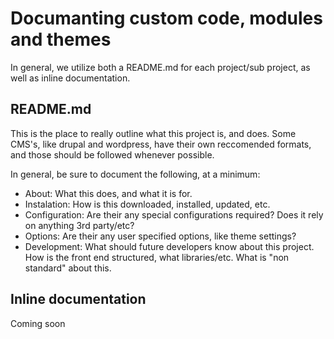 # Documanting custom code, modules and themes
In general, we utilize both a README.md for each project/sub project, as well as inline documentation.

## README.md
This is the place to really outline what this project is, and does. Some CMS's, like drupal and wordpress, have their own reccomended formats, and those should be followed whenever possible.

 In general, be sure to document the following, at a minimum:

  - About: What this does, and what it is for.
  - Instalation: How is this downloaded, installed, updated, etc.
  - Configuration: Are their any special configurations required? Does it rely on anything 3rd party/etc?
  - Options: Are their any user specified options, like theme settings?
  - Development: What should future developers know about this project. How is the front end structured, what libraries/etc. What is "non standard" about this.

## Inline documentation

Coming soon